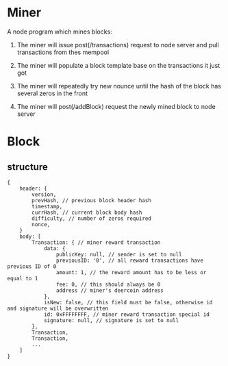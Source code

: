 # Miner

A node program which mines blocks:

1. The miner will issue post(/transactions) request to node server and pull transactions from thes mempool

2. The miner will populate a block template base on the transactions it just got

3. The miner will repeatedly try new nounce until the hash of the block has several zeros in the front

4. The miner will post(/addBlock) request the newly mined block to node server


# Block

## structure

```
{
    header: {
        version,
        prevHash, // previous block header hash
        timestamp,
        currHash, // current block body hash
        difficulty, // number of zeros required
        nonce,
    }
    body: [
        Transaction: { // miner reward transaction
            data: {
                publicKey: null, // sender is set to null
                previousID: '0', // all reward transactions have previous ID of 0
                amount: 1, // the reward amount has to be less or equal to 1
                fee: 0, // this should always be 0
                address // miner's deercoin address
            },
            isNew: false, // this field must be false, otherwise id and signature will be overwritten
            id: 0xFFFFFFFF, // miner reward transaction special id
            signature: null, // signature is set to null
        },
        Transaction,
        Transaction,
        ...
    ]
}
```
